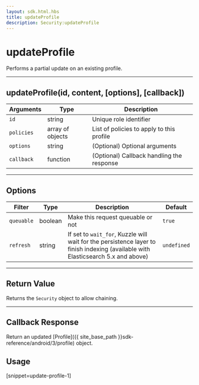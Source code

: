 ```yaml
---
layout: sdk.html.hbs
title: updateProfile
description: Security:updateProfile
---
```

  

# updateProfile
Performs a partial update on an existing profile.

---

## updateProfile(id, content, [options], [callback])

| Arguments | Type | Description |
|---------------|---------|----------------------------------------|
| ``id`` | string | Unique role identifier |
| ``policies`` | array of objects| List of policies to apply to this profile |
| ``options`` | string | (Optional) Optional arguments |
| ``callback`` | function | (Optional) Callback handling the response |

---

## Options

| Filter | Type | Description | Default |
|---------------|---------|----------------------------------------|---------|
| ``queuable`` | boolean | Make this request queuable or not  | ``true`` |
| ``refresh`` | string | If set to ``wait_for``, Kuzzle will wait for the persistence layer to finish indexing (available with Elasticsearch 5.x and above) | ``undefined`` |

---

## Return Value

Returns the `Security` object to allow chaining.

---

## Callback Response

Return an updated [Profile]({{ site_base_path }}sdk-reference/android/3/profile) object.

## Usage

[snippet=update-profile-1]
